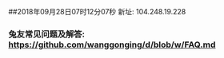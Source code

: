 ##2018年09月28日07时12分07秒 新址: 104.248.19.228
### 兔友常见问题及解答: https://github.com/wanggonging/d/blob/w/FAQ.md
